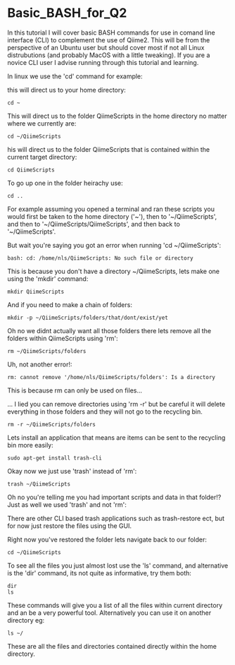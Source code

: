 # Basic_BASH_for_Q2

In this tutorial I will cover basic BASH commands for use in comand line interface (CLI) to complement the use of Qiime2. This will be from the perspective of an Ubuntu user but should cover most if not all Linux distrubutions (and probably MacOS with a little tweaking). If you are a novice CLI user I advise running through this tutorial and learning.

In linux we use the 'cd' command for example:

this will direct us to your home directory:

    cd ~
    
This will direct us to the folder QiimeScripts in the home directory no matter where we currently are:
    
    cd ~/QiimeScripts
    
his will direct us to the folder QiimeScripts that is contained within the current target directory:
    
    cd QiimeScripts 
    
To go up one in the folder heirachy use:

    cd ..
    
For example assuming you opened a terminal and ran these scripts you would first be taken to the home directory ('~'), then to '~/QiimeScripts', and then to '~/QiimeScripts/QiimeScripts', and then back to '~/QiimeScripts'.

But wait you're saying you got an error when running 'cd ~/QiimeScripts':

    bash: cd: /home/nls/QiimeScripts: No such file or directory

This is because you don't have a directory ~/QiimeScripts, lets make one using the 'mkdir' command:

    mkdir QiimeScripts
    
And if you need to make a chain of folders:

    mkdir -p ~/QiimeScripts/folders/that/dont/exist/yet
    
Oh no we didnt actually want all those folders there lets remove all the folders within QiimeScripts using 'rm':

    rm ~/QiimeScripts/folders

Uh, not another error!:

    rm: cannot remove '/home/nls/QiimeScripts/folders': Is a directory
    
This is because rm can only be used on files...

... I lied you can remove directories using 'rm -r' but be careful it will delete everything in those folders and they will not go to the recycling bin.

    rm -r ~/QiimeScripts/folders
    
Lets install an application that means are items can be sent to the recycling bin more easily:

    sudo apt-get install trash-cli
    
Okay now we just use 'trash' instead of 'rm':

    trash ~/QiimeScripts
    
Oh no you're telling me you had important scripts and data in that folder!?
Just as well we used 'trash' and not 'rm':

There are other CLI based trash applications such as trash-restore ect, but for now just restore the files using the GUI.

Right now you've restored the folder lets navigate back to our folder:

    cd ~/QiimeScripts
    
To see all the files you just almost lost use the 'ls' command, and alternative is the 'dir' command, its not quite as informative, try them both:

    dir
    ls
        
These commands will give you a list of all the files within current directory and an be a very powerful tool.
Alternatively you can use it on another directory eg:

    ls ~/
    
These are all the files and directories contained directly within the home directory.
